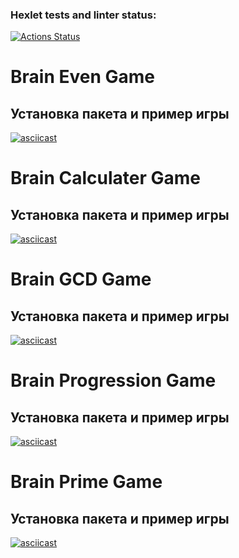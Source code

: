### Hexlet tests and linter status:
[![Actions Status](https://github.com/adelnapier/python-project-49/actions/workflows/hexlet-check.yml/badge.svg)](https://github.com/adelnapier/python-project-49/actions)

# Brain Even Game

## Установка пакета и пример игры

[![asciicast](https://asciinema.org/a/vTImwVtMwWsXhmKM8iMXHntO1.svg)](https://asciinema.org/a/vTImwVtMwWsXhmKM8iMXHntO1)

# Brain Calculater Game

## Установка пакета и пример игры

[![asciicast](https://asciinema.org/a/CckTVDTfTt8TqiuWblHxorkJE.svg)](https://asciinema.org/a/CckTVDTfTt8TqiuWblHxorkJE)

# Brain GCD Game

## Установка пакета и пример игры

[![asciicast](https://asciinema.org/a/YjiquPGUjhsIFkIH2K91dGkJI.svg)](https://asciinema.org/a/YjiquPGUjhsIFkIH2K91dGkJI)

# Brain Progression Game

## Установка пакета и пример игры

[![asciicast](https://asciinema.org/a/MRdxgpZ49y19avss1ft4vcDEI.svg)](https://asciinema.org/a/MRdxgpZ49y19avss1ft4vcDEI)

# Brain Prime Game

## Установка пакета и пример игры

[![asciicast](https://asciinema.org/a/YFB9YbSeUStRQKsU6QoopmLaQ.svg)](https://asciinema.org/a/YFB9YbSeUStRQKsU6QoopmLaQ)
